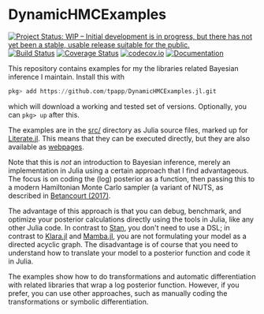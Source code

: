 # DynamicHMCExamples

[![Project Status: WIP – Initial development is in progress, but there has not yet been a stable, usable release suitable for the public.](http://www.repostatus.org/badges/latest/wip.svg)](http://www.repostatus.org/#wip)
[![Build Status](https://travis-ci.org/tpapp/DynamicHMCExamples.jl.svg?branch=master)](https://travis-ci.org/tpapp/DynamicHMCExamples.jl)
[![Coverage Status](https://coveralls.io/repos/tpapp/DynamicHMCExamples.jl/badge.svg?branch=master&service=github)](https://coveralls.io/github/tpapp/DynamicHMCExamples.jl?branch=master)
[![codecov.io](http://codecov.io/github/tpapp/DynamicHMCExamples.jl/coverage.svg?branch=master)](http://codecov.io/github/tpapp/DynamicHMCExamples.jl?branch=master)
[![Documentation](https://img.shields.io/badge/docs-latest-blue.svg)](https://tpapp.github.io/DynamicHMCExamples.jl/latest)

This repository contains examples for my the libraries related Bayesian inference I maintain. Install this with

```julia
pkg> add https://github.com/tpapp/DynamicHMCExamples.jl.git
```

which will download a working and tested set of versions. Optionally, you can `pkg> up` after this.

The examples are in the [src/](./src/) directory as Julia source files, marked up for [Literate.jl](https://github.com/fredrikekre/Literate.jl). This means that they can be executed directly, but they are also available as [webpages](https://tpapp.github.io/DynamicHMCExamples.jl/latest).

Note that this is *not* an introduction to Bayesian inference, merely an implementation in Julia using a certain approach that I find advantageous. The focus is on coding the (log) posterior as a function, then passing this to a modern Hamiltonian Monte Carlo sampler (a variant of NUTS, as described in [Betancourt (2017)](https://arxiv.org/abs/1701.02434).

The advantage of this approach is that you can debug, benchmark, and optimize your posterior calculations directly using the tools in Julia, like any other Julia code. In contrast to [Stan](http://mc-stan.org/), you don't need to use a DSL; in contrast to [Klara.jl](https://github.com/JuliaStats/Klara.jl) and [Mamba.jl](https://github.com/brian-j-smith/Mamba.jl), you are not formulating your model as a directed acyclic graph. The disadvantage is of course that you need to understand how to translate your model to a posterior function and code it in Julia.

The examples show how to do transformations and automatic differentiation with related libraries that wrap a log posterior function. However, if you prefer, you can use other approaches, such as manually coding the transformations or symbolic differentiation.
